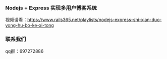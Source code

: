 ### Nodejs + Express 实现多用户博客系统

视频请看：https://www.rails365.net/playlists/nodejs-express-shi-xian-duo-yong-hu-bo-ke-xi-tong

### 联系我们

qq群：697272886
